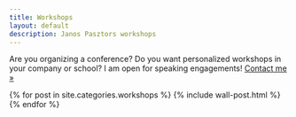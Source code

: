 ```yaml
---
title: Workshops
layout: default
description: Janos Pasztors workshops
---
```


<div class="cta">
<p>
    Are you organizing a conference? Do you want personalized workshops in your company or school? I am open for
    speaking engagements! <a href="/contact">Contact me &raquo;</a> 
</p>
</div>

<div class="wall">
<div class="wall__postlist">
{% for post in site.categories.workshops %}
{% include wall-post.html %}
{% endfor %}
</div>
</div>
